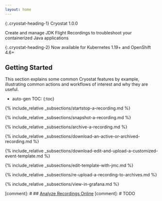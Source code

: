 ```yaml
---
layout: home
---
```


{:.cryostat-heading-1}
Cryostat 1.0.0

Create and manage JDK Flight Recordings to troubleshoot your containerized Java applications

{:.cryostat-heading-2}
Now available for Kubernetes 1.19+ and OpenShift 4.6+

<h2>
Getting Started
</h2>
This section explains some common Cryostat features by example, illustrating
common actions and workflows of interest and why they are useful.

* auto-gen TOC:
{:toc}

{% include_relative _subsections/startstop-a-recording.md %}

{% include_relative _subsections/snapshot-a-recording.md %}

{% include_relative _subsections/archive-a-recording.md %}

{% include_relative _subsections/download-an-active-or-archived-recording.md %}

{% include_relative _subsections/download-edit-and-upload-a-customized-event-template.md %}

{% include_relative _subsections/edit-template-with-jmc.md %}

{% include_relative _subsections/re-upload-a-recording-to-archives.md %}

{% include_relative _subsections/view-in-grafana.md %}

[comment]: # ## [Analyze Recordings Online](#analyze-recordings-online)
[comment]: # TODO

